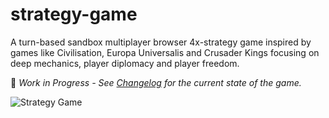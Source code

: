 # strategy-game

A turn-based sandbox multiplayer browser 4x-strategy game inspired by games like Civilisation, Europa Universalis and Crusader Kings focusing on deep mechanics, player diplomacy and player freedom.


🚧 _Work in Progress - See [Changelog](https://github.com/SMILEY4/strategy-game/blob/develop/documentation/markdown/changelog/changelog.md) for the current state of the game._

![Strategy Game](https://github.com/SMILEY4/strategy-game/assets/13238118/9b5973ca-a46c-4e2e-a98c-29b0ddd65ca0)
